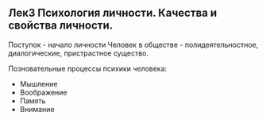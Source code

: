 ## Лек3 Психология личности. Качества и свойства личности.

Поступок - начало личности
Человек в обществе - полидеятельностное, диалогические, пристрастное существо.   

Позновательные процессы психики человека:
- Мышление
- Воображение
- Память
- Внимание